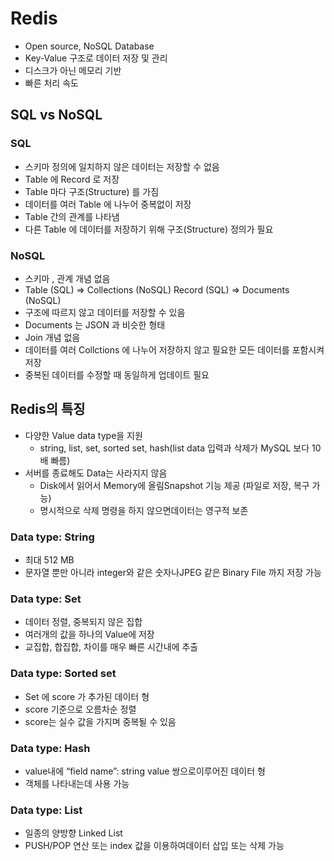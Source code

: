 # Redis

- Open source, NoSQL Database
- Key-Value 구조로 데이터 저장 및 관리
- 디스크가 아닌 메모리 기반
- 빠른 처리 속도

## SQL vs NoSQL

### SQL

- 스키마 정의에 일치하지 않은 데이터는 저장할 수 없음
- Table 에 Record 로 저장
- Table 마다 구조(Structure) 를 가짐
- 데이터를 여러 Table 에 나누어 중복없이 저장
- Table 간의 관계를 나타냄
- 다른 Table 에 데이터를 저장하기 위해 구조(Structure) 정의가 필요

### NoSQL

- 스키마 , 관계 개념 없음
- Table (SQL) => Collections (NoSQL) Record (SQL) => Documents (NoSQL)
- 구조에 따르지 않고 데이터를 저장할 수 있음
- Documents 는 JSON 과 비슷한 형태
- Join 개념 없음
- 데이터를 여러 Collctions 에 나누어 저장하지 않고 필요한 모든 데이터를 포함시켜 저장
- 중복된 데이터를 수정할 때 동일하게 업데이트 필요

## Redis의 특징

- 다양한 Value data type을 지원
  - string, list, set, sorted set, hash(list data 입력과 삭제가 MySQL 보다 10배 빠름)
- 서버를 종료해도 Data는 사라지지 않음
  - Disk에서 읽어서 Memory에 올림Snapshot 기능 제공 (파일로 저장, 복구 가능)
  - 명시적으로 삭제 명령을 하지 않으면데이터는 영구적 보존

### Data type: String

- 최대 512 MB
- 문자열 뿐만 아니라 integer와 같은 숫자나JPEG 같은 Binary File 까지 저장 가능

### Data type: Set

- 데이터 정렬, 중복되지 않은 집합
- 여러개의 값을 하나의 Value에 저장
- 교집합, 합집합, 차이를 매우 빠른 시간내에 추출

### Data type: Sorted set

- Set 에 score 가 추가된 데이터 형
- score 기준으로 오름차순 정렬
- score는 실수 값을 가지며 중복될 수 있음

### Data type: Hash

- value내에 “field name”: string value 쌍으로이루어진 데이터 형
- 객체를 나타내는데 사용 가능

### Data type: List

- 일종의 양방향 Linked List
- PUSH/POP 연산 또는 index 값을 이용하여데이터 삽입 또는 삭제 가능
